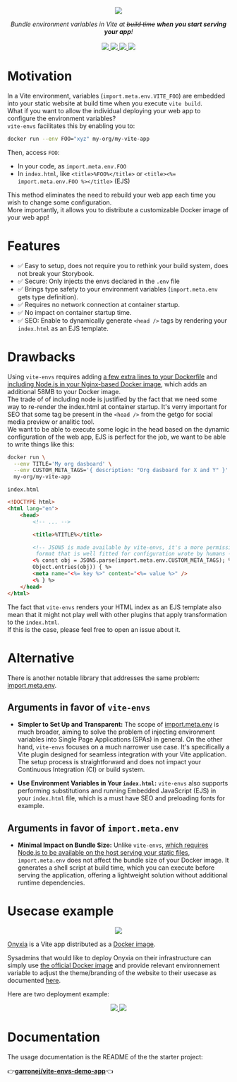<p align="center">
    <img src="https://github.com/garronej/vite-envs/assets/6702424/0f290fd7-19ea-41e6-97fb-da3fcc79d848">  
</p>
<p align="center">
    <i>Bundle environment variables in Vite at <strike>build time</strike> <b> when you start serving your app</b>!</i>
    <br>
    <br>
    <a href="https://github.com/garronej/vite-envs/actions">
      <img src="https://github.com/garronej/vite-envs/workflows/ci/badge.svg?branch=main">
    </a>
    <a href="https://bundlephobia.com/package/vite-envs">
      <img src="https://img.shields.io/bundlephobia/minzip/vite-envs">
    </a>
    <a href="https://github.com/garronej/vite-envs/blob/aa97a3cc446a0afdb7769a1d351c5b45723d3481/tsconfig.json#L14">
        <img src="https://camo.githubusercontent.com/0f9fcc0ac1b8617ad4989364f60f78b2d6b32985ad6a508f215f14d8f897b8d3/68747470733a2f2f62616467656e2e6e65742f62616467652f547970655363726970742f7374726963742532302546302539462539322541412f626c7565">
    </a>
    <a href="https://github.com/garronej/vite-envs/blob/main/LICENSE">
      <img src="https://img.shields.io/npm/l/vite-envs">
    </a>
</p>

# Motivation

In a Vite environment, variables (`import.meta.env.VITE_FOO`) are embedded into your static website at build time when you execute `vite build`.  
What if you want to allow the individual deploying your web app to configure the environment variables?  
`vite-envs` facilitates this by enabling you to:

```bash
docker run --env FOO="xyz" my-org/my-vite-app
```

Then, access `FOO`:

-   In your code, as `import.meta.env.FOO`
-   In `index.html`, like `<title>%FOO%</title>` or `<title><%= import.meta.env.FOO %></title>` (EJS)

This method eliminates the need to rebuild your web app each time you wish to change some configuration.  
More importantly, it allows you to distribute a customizable Docker image of your web app!

# Features

-   ✅ Easy to setup, does not require you to rethink your build system, does not break your Storybook.
-   ✅ Secure: Only injects the envs declared in the `.env` file
-   ✅ Brings type safety to your environment variables (`import.meta.env` gets type definition).
-   ✅ Requires no network connection at container startup.
-   ✅ No impact on container startup time.
-   ✅ SEO: Enable to dynamically generate `<head />` tags by rendering your `index.html` as an EJS template.

# Drawbacks

Using `vite-envs` requires adding [a few extra lines to your Dockerfile](https://github.com/garronej/vite-envs-demo-app/blob/400360c36acbb1fb703ab0ed185a6272482805e9/Dockerfile#L16-L17) and [including Node.js in your Nginx-based Docker image](https://github.com/garronej/vite-envs-demo-app/blob/400360c36acbb1fb703ab0ed185a6272482805e9/Dockerfile#L12), which adds an additional 58MB to your Docker image.  
The trade of of including node is justified by the fact that we need some way to re-render the index.html at
container startup. It's verry important for SEO that some tag be present in the `<head />` from the getgo
for social media preview or analitic tool.  
We want to be able to execute some logic in the head based on the dynamic configuration of the web app, EJS
is perfect for the job, we want to be able to write things like this:

```bash
docker run \
  --env TITLE='My org dasboard' \
  --env CUSTOM_META_TAGS='{ description: "Org dasboard for X and Y" }' \
  my-org/my-vite-app
```

`index.html`

```html
<!DOCTYPE html>
<html lang="en">
    <head>
        <!-- ... -->

        <title>%TITLE%</title>

        <!-- JSON5 is made available by vite-envs, it's a more permissive JSON 
         format that is well fitted for configuration wrote by humans -->
        <% const obj = JSON5.parse(import.meta.env.CUSTOM_META_TAGS); %> <% for (const [key, value] of
        Object.entries(obj)) { %>
        <meta name="<%= key %>" content="<%= value %>" />
        <% } %>
    </head>
</html>
```

The fact that `vite-envs` renders your HTML index as an EJS template also mean
that it might not play well with other plugins that apply transformation to the `index.html`.  
If this is the case, please feel free to open an issue about it.

# Alternative

There is another notable library that addresses the same problem: [import.meta.env](https://import-meta-env.org/).

## Arguments in favor of `vite-envs`

-   **Simpler to Set Up and Transparent:** The scope of [import.meta.env](https://import-meta-env.org/) is much broader, aiming to solve the problem of injecting environment variables into Single Page Applications (SPAs) in general. On the other hand, `vite-envs` focuses on a much narrower use case. It's specifically a Vite plugin designed for seamless integration with your Vite application. The setup process is straightforward and does not impact your Continuous Integration (CI) or build system.

-   **Use Environment Variables in Your `index.html`:** `vite-envs` also supports performing substitutions and running Embedded JavaScript (EJS) in your `index.html` file, which is a must have SEO and preloading fonts for example.

## Arguments in favor of `import.meta.env`

-   **Minimal Impact on Bundle Size:** Unlike `vite-envs`, [which requires Node.js to be available on the host serving your static files](https://github.com/garronej/vite-envs-demo-app/blob/a4933fc6c190bf3c7033162cee5bcc2c2411ce09/Dockerfile#L12), `import.meta.env` does not affect the bundle size of your Docker image.
    It generates a shell script at build time, which you can execute before serving the application, offering a lightweight solution without additional runtime dependencies.

# Usecase example

<p align="center">
	<img src="https://user-images.githubusercontent.com/6702424/154810177-3da80638-93c3-4a41-9710-13541b9d8974.png" />
</p>

[Onyxia](https://github.com/InseeFrLab/onyxia) is a Vite app distributed as a [Docker image](https://hub.docker.com/r/inseefrlab/onyxia-web/tags).

Sysadmins that would like to deploy Onyxia on their infrastructure can simply use
[the official Docker image](https://hub.docker.com/r/inseefrlab/onyxia-web/tags) and provide relevant environnement variable to adjust the theme/branding of the website to their usecase as
documented [here](https://docs.onyxia.sh/admin-doc/theme).

Here are two deployment example:

<p align="center">
  <a href="https://datalab.sspcloud.fr">
    <img src="https://user-images.githubusercontent.com/6702424/154809580-b38abbc2-d7be-4fc2-ad7d-b830d88f3a57.png">  
  </a>
  <a href="https://onyxialpha.kub.sspcloud.fr/">
    <img src="https://user-images.githubusercontent.com/6702424/154809578-4aaa5501-e356-484b-8a95-c2a59e287cf9.png">  
  </a>
</p>
</p>

# Documentation

The usage documentation is the README of the the starter project:

👉[**garronej/vite-envs-demo-app**](https://github.com/garronej/vite-envs-demo-app)👈
